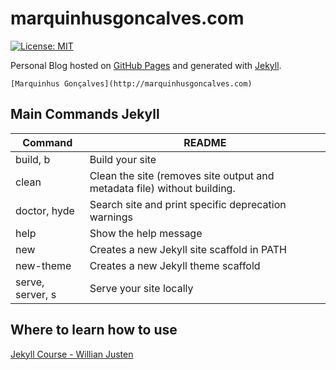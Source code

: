 # marquinhusgoncalves.com

[![License: MIT](https://img.shields.io/badge/License-MIT-blue.svg)](https://opensource.org/licenses/MIT)

Personal Blog hosted on [GitHub Pages](https://pages.github.com/) and generated with [Jekyll](http://jekyllrb.com/).

```
[Marquinhus Gonçalves](http://marquinhusgoncalves.com)
```

## Main Commands Jekyll

| Command | README |
| ------ | ------ |
| build, b | Build your site |
| clean | Clean the site (removes site output and metadata file) without building. |
| doctor, hyde | Search site and print specific deprecation warnings |
| help | Show the help message |
| new | Creates a new Jekyll site scaffold in PATH |
| new-theme | Creates a new Jekyll theme scaffold |
| serve, server, s | Serve your site locally |

 ## Where to learn how to use

 [Jekyll Course - Willian Justen](https://www.udemy.com/criando-sites-estaticos-com-jekyll/learn/v4/overview)
